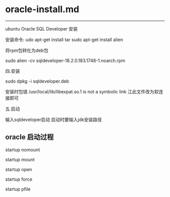 # oracle-install.md
---
ubuntu Oracle SQL Developer 安装

安装命令:
udo apt-get install tar
sudo apt-get install alien


将rpm包转化为deb包

sudo alien -cv sqldeveloper-18.2.0.183.1748-1.noarch.rpm

四.安装

sudo dpkg -i sqldeveloper.deb

安装时包错  /usr/local/lib/libexpat.so.1 is not a symbolic link 江此文件改为软连接即可

五.启动

输入sqldeveloper启动 启动时要输入jdk安装路径


## oracle 启动过程

startup nomount

startup mount

startup open 

startup force 

startup pfile
